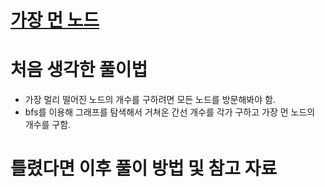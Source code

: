 # [가장 먼 노드](https://school.programmers.co.kr/learn/courses/30/lessons/49189)

# 처음 생각한 풀이법

- 가장 멀리 떨어진 노드의 개수를 구하려면 모든 노드를 방문해봐야 함.
- bfs를 이용해 그래프를 탐색해서 거쳐온 간선 개수를 각가 구하고 가장 먼 노드의 개수를 구함.

# 틀렸다면 이후 풀이 방법 및 참고 자료
